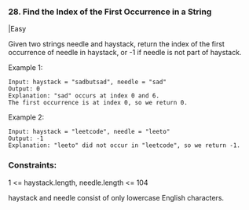 ### 28. Find the Index of the First Occurrence in a String
|Easy

Given two strings needle and haystack, return the index of the first occurrence of needle in haystack, or -1 if needle is not part of haystack.

 

Example 1:
```
Input: haystack = "sadbutsad", needle = "sad"
Output: 0
Explanation: "sad" occurs at index 0 and 6.
The first occurrence is at index 0, so we return 0.
```
Example 2:
```
Input: haystack = "leetcode", needle = "leeto"
Output: -1
Explanation: "leeto" did not occur in "leetcode", so we return -1.
``` 

### Constraints:

1 <= haystack.length, needle.length <= 104

haystack and needle consist of only lowercase English characters.